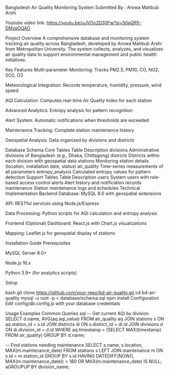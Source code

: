 Bangladesh Air Quality Monitoring System
Submitted By : Arowa Mahbub Arshi

Youtube video link:    https://youtu.be/uJVOo2D30Fw?si=50aQfI5-DMzeDQAO

Project Overview
A comprehensive database and monitoring system tracking air quality across Bangladesh, developed by Arowa Mahbub Arshi from Metropolitan University. The system collects, analyzes, and visualizes air quality data to support environmental management and public health initiatives.

Key Features
Multi-parameter Monitoring: Tracks PM2.5, PM10, CO, NO2, SO2, O3

Meteorological Integration: Records temperature, humidity, pressure, wind speed

AQI Calculation: Computes real-time Air Quality Index for each station

Advanced Analytics: Entropy analysis for pattern recognition

Alert System: Automatic notifications when thresholds are exceeded

Maintenance Tracking: Complete station maintenance history

Geospatial Analysis: Data organized by divisions and districts

Database Schema
Core Tables
Table	Description
divisions	Administrative divisions of Bangladesh (e.g., Dhaka, Chittagong)
districts	Districts within each division with geospatial data
stations	Monitoring station details (location, installation date, status)
air_quality	Time-series measurements of all parameters
entropy_analysis	Calculated entropy values for pattern detection
Support Tables
Table	Description
users	System users with role-based access control
alerts	Alert history and notification records
maintenance	Station maintenance logs and schedules
Technical Implementation
Backend
Database: MySQL 8.0 with geospatial extensions

API: RESTful services using Node.js/Express

Data Processing: Python scripts for AQI calculation and entropy analysis

Frontend (Optional)
Dashboard: React.js with Chart.js visualizations

Mapping: Leaflet.js for geospatial display of stations

Installation Guide
Prerequisites

MySQL Server 8.0+

Node.js 16.x

Python 3.9+ (for analytics scripts)

Setup

bash
git clone https://github.com/your-repo/bd-air-quality.git
cd bd-air-quality
mysql -u root -p < database/schema.sql
npm install
Configuration
Edit config/db.config.js with your database credentials

Usage Examples
Common Queries
sql
-- Get current AQI by division
SELECT d.name, AVG(aq.aqi_value) 
FROM air_quality aq
JOIN stations s ON aq.station_id = s.id
JOIN districts di ON s.district_id = di.id
JOIN divisions d ON di.division_id = d.id
WHERE aq.timestamp = (SELECT MAX(timestamp) FROM air_quality)
GROUP BY d.name;

-- Find stations needing maintenance
SELECT s.name, s.location, MAX(m.maintenance_date) 
FROM stations s
LEFT JOIN maintenance m ON s.id = m.station_id
GROUP BY s.id
HAVING DATEDIFF(NOW(), MAX(m.maintenance_date)) > 180 
   OR MAX(m.maintenance_date) IS NULL;
aGROUPUP BY division_name;
